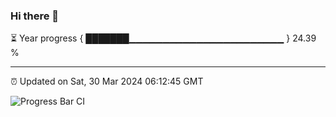 ### Hi there 👋

⏳ Year progress { ███████▁▁▁▁▁▁▁▁▁▁▁▁▁▁▁▁▁▁▁▁▁▁▁ } 24.39 %

---

⏰ Updated on Sat, 30 Mar 2024 06:12:45 GMT

![Progress Bar CI](https://github.com/liununu/liununu/workflows/Progress%20Bar%20CI/badge.svg)
